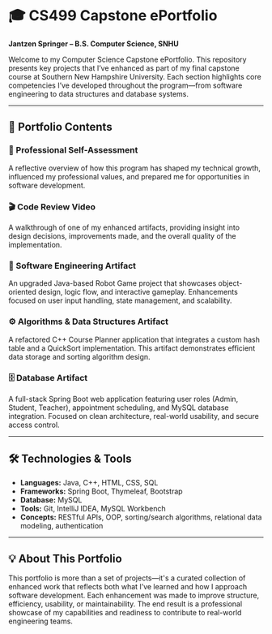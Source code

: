 # 🎓 CS499 Capstone ePortfolio  
**Jantzen Springer – B.S. Computer Science, SNHU**

Welcome to my Computer Science Capstone ePortfolio. This repository presents key projects that I’ve enhanced as part of my final capstone course at Southern New Hampshire University. Each section highlights core competencies I’ve developed throughout the program—from software engineering to data structures and database systems.

---

## 📂 Portfolio Contents

### 🧭 Professional Self-Assessment  
A reflective overview of how this program has shaped my technical growth, influenced my professional values, and prepared me for opportunities in software development.

### 🎬 Code Review Video  
A walkthrough of one of my enhanced artifacts, providing insight into design decisions, improvements made, and the overall quality of the implementation.

### 🧱 Software Engineering Artifact  
An upgraded Java-based Robot Game project that showcases object-oriented design, logic flow, and interactive gameplay. Enhancements focused on user input handling, state management, and scalability.

### ⚙️ Algorithms & Data Structures Artifact  
A refactored C++ Course Planner application that integrates a custom hash table and a QuickSort implementation. This artifact demonstrates efficient data storage and sorting algorithm design.

### 🗄️ Database Artifact  
A full-stack Spring Boot web application featuring user roles (Admin, Student, Teacher), appointment scheduling, and MySQL database integration. Focused on clean architecture, real-world usability, and secure access control.

---

## 🛠️ Technologies & Tools

- **Languages:** Java, C++, HTML, CSS, SQL  
- **Frameworks:** Spring Boot, Thymeleaf, Bootstrap  
- **Database:** MySQL  
- **Tools:** Git, IntelliJ IDEA, MySQL Workbench  
- **Concepts:** RESTful APIs, OOP, sorting/search algorithms, relational data modeling, authentication

---

## 💡 About This Portfolio

This portfolio is more than a set of projects—it's a curated collection of enhanced work that reflects both what I’ve learned and how I approach software development. Each enhancement was made to improve structure, efficiency, usability, or maintainability. The end result is a professional showcase of my capabilities and readiness to contribute to real-world engineering teams.

